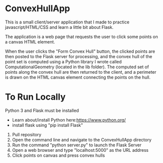 # ConvexHullApp

This is a small client/server application that I made to practice javascript/HTML/CSS and learn a little bit about Flask.

The application is a web page that requests the user to click some points on a canvas HTML element. 

When the user clicks the "Form Convex Hull" button, the clicked points are then posted to the Flask server for processing, and the convex hull of the point set is computed using a Python library I wrote called ComputationalGeometry (located in the lib folder). The computed set of points along the convex hull are then returned to the client, and a perimeter is drawn on the HTML canvas element connecting the points on the hull.

# To Run Locally
Python 3 and Flask must be installed
- Learn about/install Python here:https://www.python.org/
- install flask using "pip install Flask"

1. Pull repository
2. Open the command line and navigate to the ConvexHullApp directory
3. Run the command "python server.py" to launch the Flask Server
4. Open a web browser and type "localhost:5000" as the URL address
5. Click points on canvas and press convex hulls
